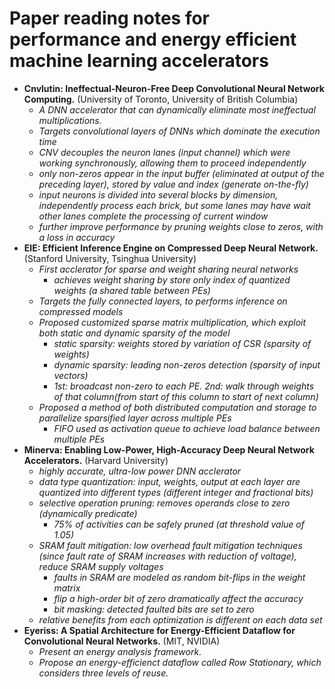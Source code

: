 # Paper reading notes for performance and energy efficient machine learning accelerators

- **Cnvlutin: Ineffectual-Neuron-Free Deep Convolutional Neural Network Computing.** (University of Toronto, University of British Columbia)
    - *A DNN accelerator that can dynamically eliminate most ineffectual multiplications.*
    - *Targets convolutional layers of DNNs which dominate the execution time*
    - *CNV decouples the neuron lanes (input channel) which were working synchronously, allowing them to proceed independently*
    - *only non-zeros appear in the input buffer (eliminated at output of the preceding layer), stored by value and index (generate on-the-fly)*
    - *input neurons is divided into several blocks by dimension, independently process each brick, but some lanes may have wait other lanes complete the processing of current window*
    - *further improve performance by pruning weights close to zeros, with a loss in accuracy*
- **EIE: Efficient Inference Engine on Compressed Deep Neural Network.** (Stanford University, Tsinghua University)
    - *First acclerator for sparse and weight sharing neural networks*
        - *achieves weight sharing by store only index of quantized weights (a shared table between PEs)*
    - *Targets the fully connected layers, to performs inference on compressed models*
    - *Proposed customized sparse matrix multiplication, which exploit both static and dynamic sparsity of the model*
        - *static sparsity: weights stored by variation of CSR (sparsity of weights)*
        - *dynamic sparsity: leading non-zeros detection (sparsity of input vectors)*
        - *1st: broadcast non-zero to each PE. 2nd: walk through weights of that column(from start of this column to start of next column)*
    - *Proposed a method of both distributed computation and storage to parallelize sparsified layer across multiple PEs*
        - *FIFO used as activation queue to achieve load balance between multiple PEs*
- **Minerva: Enabling Low-Power, High-Accuracy Deep Neural Network Accelerators.** (Harvard University)
    - *highly accurate, ultra-low power DNN acclerator*
    - *data type quantization: input, weights, output at each layer are quantized into different types (different integer and fractional bits)*
    - *selective operation pruning: removes operands close to zero (dynamically predicate)*
        - *75% of activities can be safely pruned (at threshold value of 1.05)*
    - *SRAM fault mitigation: low overhead fault mitigation techniques (since fault rate of SRAM increases with reduction of voltage), reduce SRAM supply voltages*
        - *faults in SRAM are modeled as random bit-flips in the weight matrix*
        - *flip a high-order bit of zero dramatically affect the accuracy*
        - *bit masking: detected faulted bits are set to zero*
    - *relative benefits from each optimization is different on each data set*
- **Eyeriss: A Spatial Architecture for Energy-Efficient Dataflow for Convolutional Neural Networks.** (MIT, NVIDIA)
    - *Present an energy analysis framework.*
    - *Propose an energy-efficienct dataflow called Row Stationary, which considers three levels of reuse.*
